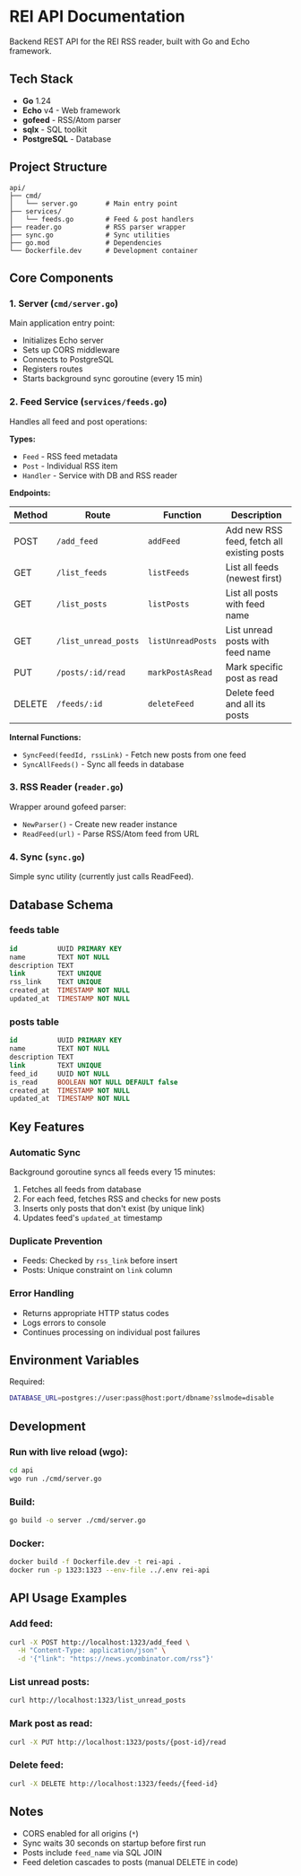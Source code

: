 # REI API Documentation

Backend REST API for the REI RSS reader, built with Go and Echo framework.

## Tech Stack

- **Go** 1.24
- **Echo** v4 - Web framework
- **gofeed** - RSS/Atom parser
- **sqlx** - SQL toolkit
- **PostgreSQL** - Database

## Project Structure

```
api/
├── cmd/
│   └── server.go       # Main entry point
├── services/
│   └── feeds.go        # Feed & post handlers
├── reader.go           # RSS parser wrapper
├── sync.go             # Sync utilities
├── go.mod              # Dependencies
└── Dockerfile.dev      # Development container
```

## Core Components

### 1. Server (`cmd/server.go`)

Main application entry point:
- Initializes Echo server
- Sets up CORS middleware
- Connects to PostgreSQL
- Registers routes
- Starts background sync goroutine (every 15 min)

### 2. Feed Service (`services/feeds.go`)

Handles all feed and post operations:

**Types:**
- `Feed` - RSS feed metadata
- `Post` - Individual RSS item
- `Handler` - Service with DB and RSS reader

**Endpoints:**

| Method | Route | Function | Description |
|--------|-------|----------|-------------|
| POST | `/add_feed` | `addFeed` | Add new RSS feed, fetch all existing posts |
| GET | `/list_feeds` | `listFeeds` | List all feeds (newest first) |
| GET | `/list_posts` | `listPosts` | List all posts with feed name |
| GET | `/list_unread_posts` | `listUnreadPosts` | List unread posts with feed name |
| PUT | `/posts/:id/read` | `markPostAsRead` | Mark specific post as read |
| DELETE | `/feeds/:id` | `deleteFeed` | Delete feed and all its posts |

**Internal Functions:**
- `SyncFeed(feedId, rssLink)` - Fetch new posts from one feed
- `SyncAllFeeds()` - Sync all feeds in database

### 3. RSS Reader (`reader.go`)

Wrapper around gofeed parser:
- `NewParser()` - Create new reader instance
- `ReadFeed(url)` - Parse RSS/Atom feed from URL

### 4. Sync (`sync.go`)

Simple sync utility (currently just calls ReadFeed).

## Database Schema

### feeds table
```sql
id          UUID PRIMARY KEY
name        TEXT NOT NULL
description TEXT
link        TEXT UNIQUE
rss_link    TEXT UNIQUE
created_at  TIMESTAMP NOT NULL
updated_at  TIMESTAMP NOT NULL
```

### posts table
```sql
id          UUID PRIMARY KEY
name        TEXT NOT NULL
description TEXT
link        TEXT UNIQUE
feed_id     UUID NOT NULL
is_read     BOOLEAN NOT NULL DEFAULT false
created_at  TIMESTAMP NOT NULL
updated_at  TIMESTAMP NOT NULL
```

## Key Features

### Automatic Sync
Background goroutine syncs all feeds every 15 minutes:
1. Fetches all feeds from database
2. For each feed, fetches RSS and checks for new posts
3. Inserts only posts that don't exist (by unique link)
4. Updates feed's `updated_at` timestamp

### Duplicate Prevention
- Feeds: Checked by `rss_link` before insert
- Posts: Unique constraint on `link` column

### Error Handling
- Returns appropriate HTTP status codes
- Logs errors to console
- Continues processing on individual post failures

## Environment Variables

Required:
```bash
DATABASE_URL=postgres://user:pass@host:port/dbname?sslmode=disable
```

## Development

### Run with live reload (wgo):
```bash
cd api
wgo run ./cmd/server.go
```

### Build:
```bash
go build -o server ./cmd/server.go
```

### Docker:
```bash
docker build -f Dockerfile.dev -t rei-api .
docker run -p 1323:1323 --env-file ../.env rei-api
```

## API Usage Examples

### Add feed:
```bash
curl -X POST http://localhost:1323/add_feed \
  -H "Content-Type: application/json" \
  -d '{"link": "https://news.ycombinator.com/rss"}'
```

### List unread posts:
```bash
curl http://localhost:1323/list_unread_posts
```

### Mark post as read:
```bash
curl -X PUT http://localhost:1323/posts/{post-id}/read
```

### Delete feed:
```bash
curl -X DELETE http://localhost:1323/feeds/{feed-id}
```

## Notes

- CORS enabled for all origins (`*`)
- Sync waits 30 seconds on startup before first run
- Posts include `feed_name` via SQL JOIN
- Feed deletion cascades to posts (manual DELETE in code)
